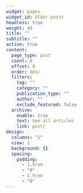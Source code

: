 ```yaml
---
widget: pages
widget_id: Older-posts
headless: true
weight: 40
title: ""
subtitle: ""
active: true
content:
  page_type: post
  count: 0
  offset: 0
  order: desc
  filters:
    tag: ""
    category: ""
    publication_type: ""
    author: ""
    exclude_featured: false
  archive:
    enable: true
    text: See all articles
    link: post/
design:
  columns: "1"
  view: 2
  background: {}
  spacing:
    padding:
      - 1.9rem
      - "0"
      - 1.9rem
      - "0"
---
```

